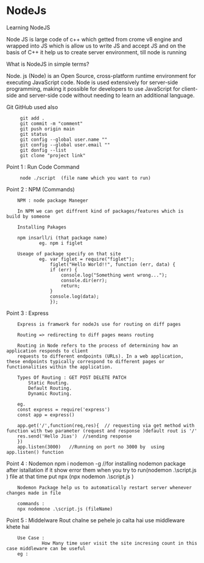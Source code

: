 # NodeJs
Learning NodeJS


 Node JS is large code of c++ which getted from crome v8 engine and wrapped into JS 
 which is allow us to write JS and accept JS and 
 on the basis of C++ it help us to create server environment, till node is running  

 What is NodeJS in simple terms?

  Node. js (Node) is an Open Source, cross-platform runtime environment for executing JavaScript code.
  Node is used extensively for server-side programming, 
  making it possible for developers to use JavaScript for 
  client-side and server-side code without needing to learn an additional language.

  Git GitHub used also
         
         git add .
         git commit -m "comment"
         git push origin main
         git status 
         git config --global user.name ""
         git config --global user.email ""
         git donfig --list
         git clone "project link"


Point 1 : Run Code Command

         node ./script  (file name which you want to run)

Point 2 : NPM (Commands)

        NPM : node package Maneger

        In NPM we can get diffrent kind of packages/features which is build by someone

        Installing Pakages 

        npm insarll/i (that package name)
                eg. npm i figlet 

        Useage of package specify on that site
                eg. var figlet = require("figlet");
                    figlet("Hello World!!", function (err, data) {
                    if (err) {
                        console.log("Something went wrong...");
                        console.dir(err);
                        return;
                    }
                    console.log(data);
                    });

Point 3 : Express

        Express is framwork for nodeJs use for routing on diff pages

        Routing => redirecting to diff pages means routing 

        Routing in Node refers to the process of determining how an application responds to client
        requests to different endpoints (URLs). In a web application, these endpoints typically correspond to different pages or functionalities within the application.

        Types Of Routing : GET POST DELETE PATCH 
            Static Routing.
            Default Routing.
            Dynamic Routing.

        eg. 
        const express = require('express')
        const app = express()

        app.get('/',function(req,res){  // requesting via get method with function with two parameter (request and response )default rout is '/' 
        res.send('Hello Jias')  //sending response 
        })
        app.listen(3000)   //Running on port no 3000 by  using app.listen() function

Point 4 : Nodemon
        npm i nodemon -g //for installing nodemon package 
        after istallation if it show error them when you try to run(nodemon .\script.js ) file at that time put npx (npx nodemon .\script.js )

        Nodemon Package help us to automatically restart server whenever changes made in file

        commands :
        npx nodemone .\script.js (fileName)


Point 5 : Middelware 
        Rout chalne se pehele jo calta hai use middleware khete hai 

        Use Case :
                 How Many time user visit the site incresing count in this case middleware can be useful
        eg :
           